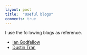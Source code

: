 ```yaml
---
layout: post
title:  "Useful blogs"
comments: true
---
```


I use the following blogs as reference.

- [Ian Godfellow](http://www.iangoodfellow.com/blog/)
- [Dustin Tran](http://dustintran.com/blog/)